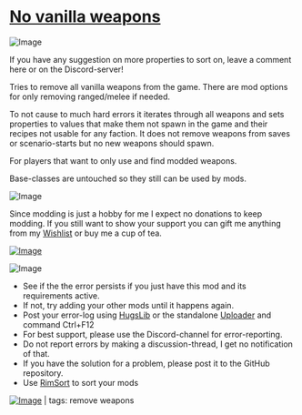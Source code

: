 # [No vanilla weapons](https://steamcommunity.com/sharedfiles/filedetails/?id=2514935266)

![Image](https://i.imgur.com/iCj5o7O.png)

If you have any suggestion on more properties to sort on, leave a comment here or on the Discord-server!

Tries to remove all vanilla weapons from the game. There are mod options for only removing ranged/melee if needed.

To not cause to much hard errors it iterates through all weapons and sets properties to values that make them not spawn in the game and their recipes not usable for any faction. It does not remove weapons from saves or scenario-starts but no new weapons should spawn.  

For players that want to only use and find modded weapons.

Base-classes are untouched so they still can be used by mods.

![Image](https://i.imgur.com/Ds0rBAD.png)

Since modding is just a hobby for me I expect no donations to keep modding. If you still want to show your support you can gift me anything from my [Wishlist](https://store.steampowered.com/wishlist/id/Mlie) or buy me a cup of tea.

[![Image](https://i.imgur.com/VWG0yff.png)](https://ko-fi.com/G2G55DDYD)

![Image](https://i.imgur.com/5xwDG6H.png)



-  See if the the error persists if you just have this mod and its requirements active.
-  If not, try adding your other mods until it happens again.
-  Post your error-log using [HugsLib](https://steamcommunity.com/workshop/filedetails/?id=818773962) or the standalone [Uploader](https://steamcommunity.com/sharedfiles/filedetails/?id=2873415404) and command Ctrl+F12
-  For best support, please use the Discord-channel for error-reporting.
-  Do not report errors by making a discussion-thread, I get no notification of that.
-  If you have the solution for a problem, please post it to the GitHub repository.
-  Use [RimSort](https://github.com/RimSort/RimSort/releases/latest) to sort your mods

 

[![Image](https://img.shields.io/github/v/release/emipa606/NoVanillaWeapons?label=latest%20version&style=plastic&labelColor=0070cd&color=white)](https://steamcommunity.com/sharedfiles/filedetails/changelog/2514935266) | tags:  remove weapons
